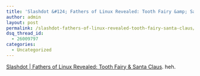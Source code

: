 ```yaml
---
title: 'Slashdot &#124; Fathers of Linux Revealed: Tooth Fairy &amp; Santa Claus'
author: admin
layout: post
permalink: /slashdot-fathers-of-linux-revealed-tooth-fairy-santa-claus/
dsq_thread_id:
  - 26009797
categories:
  - Uncategorized
---
```

[Slashdot | Fathers of Linux Revealed: Tooth Fairy & Santa Claus][1]. heh.

 [1]: http://slashdot.org/article.pl?sid=04/05/17/2244228
